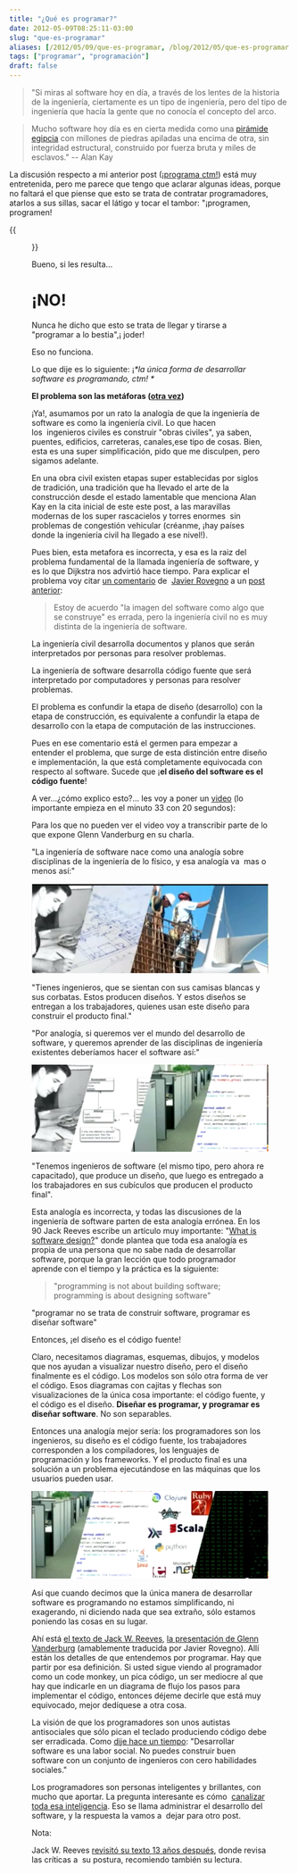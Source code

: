 ```yaml
---
title: "¿Qué es programar?"
date: 2012-05-09T08:25:11-03:00
slug: "que-es-programar"
aliases: [/2012/05/09/que-es-programar, /blog/2012/05/que-es-programar.html]
tags: ["programar", "programación"]
draft: false
---
```


> "Si miras al software hoy en día, a través de los lentes de la
> historia de la ingeniería, ciertamente es un tipo de ingeniería,
> pero del tipo de ingeniería que hacía la gente que no conocía el
> concepto del arco.

> Mucho software hoy día es en cierta medida como una [pirámide
> egipcia](http://www.lnds.net/2008/01/el_misterio_de_las_piramides.html) con
> millones de piedras apiladas una encima de otra, sin integridad
> estructural, construido por fuerza bruta y miles de esclavos." \--
> Alan Kay


La discusión respecto a mi anterior post ([¡programa ctm!](/blog/2012/04/programa-ctm.html)) está muy
entretenida, pero me parece que tengo que aclarar algunas ideas, porque
no faltará el que piense que esto se trata de contratar programadores,
atarlos a sus sillas, sacar el látigo y tocar el tambor: "¡programen,
programen!

{{<figure caption="una manera de abordar el problema\..." src="ben-hur_7.jpg">}}

Bueno, si les resulta\...

**¡NO!**
========

Nunca he dicho que esto se trata de llegar y tirarse a "programar a lo
bestia",¡ joder!

Eso no funciona.

Lo que dije es lo siguiente: ¡*\*la única forma de desarrollar software
es programando, ctm! \**

**El problema son las metáforas ([otra vez](/blog/2010/12/metaforas.html))**

¡Ya!, asumamos por un rato la analogía de que la ingeniería de software
es como la ingeniería civil. Lo que hacen los  ingenieros civiles es
construir "obras civiles", ya saben, puentes, edificios, carreteras,
canales,ese tipo de cosas. Bien, esta es una super simplificación, pido
que me disculpen, pero sigamos adelante.

En una obra civil existen etapas super establecidas por siglos de
tradición, una tradición que ha llevado el arte de la construcción desde
el estado lamentable que menciona Alan Kay en la cita inicial de este
este post, a las maravillas modernas de los super rascacielos y torres
enormes  sin problemas de congestión vehicular (créanme, ¡hay países
donde la ingeniería civil ha llegado a ese nivel!).

Pues bien, esta metafora es incorrecta, y esa es la raiz del problema
fundamental de la llamada ingeniería de software, y es lo que Dijkstra
nos advirtió hace tiempo. Para explicar el problema voy citar [un
comentario](http://www.lnds.net/blog/2012/01/lbum-conceptual.html#comment-1839)
de  [Javier Rovegno](http://ideaschile.wordpress.com/) a un 
[post anterior](/blog/2012/01/lbum-conceptual.html#comment-1839):

> Estoy de acuerdo "la imagen del software como algo que se construye"
> es errada, pero la ingeniería civil no es muy distinta de la
> ingeniería de software.

La ingeniería civil desarrolla documentos y planos que serán
interpretados por personas para resolver problemas.

La ingeniería de software desarrolla código fuente que será interpretado
por computadores y personas para resolver problemas.

El problema es confundir la etapa de diseño (desarrollo) con la etapa de
construcción, es equivalente a confundir la etapa de desarrollo con la
etapa de computación de las instrucciones.

Pues en ese comentario está el germen para empezar a entender el
problema, que surge de esta distinción entre diseño e implementación, la
que está completamente equivocada con respecto al software. Sucede que
¡**el diseño del software es el código fuente**!

A ver\...¿cómo explico esto?\... les voy a poner un
[video](http://www.youtube.com/watch?v=taoPYaOg9Uc#t=33m20s) (lo
importante empieza en el minuto 33 con 20 segundos):

Para los que no pueden ver el video voy a transcribir parte de lo que
expone Glenn Vanderburg en su charla.

"La ingeniería de software nace como una analogía sobre disciplinas de
la ingeniería de lo físico, y esa analogía va  mas o menos así:"

![](ing-fisica.png)

"Tienes ingenieros, que se sientan con sus camisas blancas y sus
corbatas. Estos producen diseños. Y estos diseños se entregan a los
trabajadores, quienes usan este diseño para construir el producto
final."

"Por analogía, si queremos ver el mundo del desarrollo de software, y
queremos aprender de las disciplinas de ingeniería existentes deberíamos
hacer el software así:"

![](ingeniera-software.png)

"Tenemos ingenieros de software (el mismo tipo, pero ahora re
capacitado), que produce un diseño, que luego es entregado a los
trabajadores en sus cubículos que producen el producto final".

Esta analogía es incorrecta, y todas las discusiones de la ingeniería de
software parten de esta analogía errónea. En los 90 Jack Reeves escribe
un artículo muy importante: "[What is software
design?](http://www.developerdotstar.com/mag/articles/reeves_design.html)"
donde plantea que toda esa analogía es propia de una persona que no sabe
nada de desarrollar software, porque la gran lección que todo
programador aprende con el tiempo y la práctica es la siguiente:

> "programming is not about building software; programming is about
> designing software"

"programar no se trata de construir software, programar es diseñar
software"

Entonces, ¡el diseño es el código fuente!

Claro, necesitamos diagramas, esquemas, dibujos, y modelos que nos
ayudan a visualizar nuestro diseño, pero el diseño finalmente es el
código. Los modelos son sólo otra forma de ver el código. Esos diagramas
con cajitas y flechas son visualizaciones de la única cosa importante:
el código fuente, y el código es el diseño. **Diseñar es programar, y
programar es diseñar software**. No son separables.

Entonces una analogía mejor sería: los programadores son los ingenieros,
su diseño es el código fuente, los trabajadores corresponden a los
compiladores, los lenguajes de programación y los frameworks. Y el
producto final es una solución a un problema ejecutándose en las
máquinas que los usuarios pueden usar.

![](analogia-se.png)

Así que cuando decimos que la única manera de desarrollar software es
programando no estamos simplificando, ni exagerando, ni diciendo nada
que sea extraño, sólo estamos poniendo las cosas en su lugar.

Ahí está [el texto de Jack W. Reeves](http://www.developerdotstar.com/mag/articles/reeves_design.html),
[la presentación de Glenn Vanderburg](http://www.youtube.com/watch?v=taoPYaOg9Uc#t=33m20s)
(amablemente traducida por Javier Rovegno). Allí están los detalles de
que entendemos por programar. Hay que partir por esa definición. Si
usted sigue viendo al programador como un code monkey, un pica código,
un ser mediocre al que hay que indicarle en un diagrama de flujo los
pasos para implementar el código, entonces déjeme decirle que está muy
equivocado, mejor dedíquese a otra cosa.

La visión de que los programadores son unos autistas antisociales que
sólo pican el teclado produciendo código debe ser erradicada. Como 
[dije hace un tiempo](/blog/2008/11/cuidado-con-los-ensimismados.html):
"Desarrollar software es una labor social. No puedes construir buen
software con un conjunto de ingenieros con cero habilidades sociales."

Los programadores son personas inteligentes y brillantes, con mucho que
aportar. La pregunta interesante es cómo 
[canalizar toda esa inteligencia](/blog/2012/04/sobre-la-inteligencia-del-coyote.html).
Eso se llama administrar el desarrollo del software, y la respuesta la
vamos a  dejar para otro post.

Nota:

Jack W. Reeves [revisitó su texto 13 años después](http://www.developerdotstar.com/mag/articles/reeves_13yearslater.html),
donde revisa las críticas a  su postura, recomiendo también su lectura.
